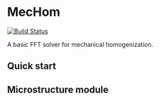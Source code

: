 # MecHom

[![Build Status](https://github.com/h06e/MecHom.jl/actions/workflows/CI.yml/badge.svg?branch=main)](https://github.com/h06e/MecHom.jl/actions/workflows/CI.yml?query=branch%3Amain)

A basic FFT solver for mechanical homogenization.

## Quick start


## Microstructure module


